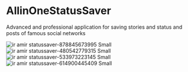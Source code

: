 # AllinOneStatusSaver
Advanced and professional application for saving stories and status and posts of famous social networks

![ir amir statussaver-878845673995 Small](https://user-images.githubusercontent.com/93222040/235364414-1599eb33-35d9-428e-a507-93c8fa549cfc.jpeg)
![ir amir statussaver-480542779315 Small](https://user-images.githubusercontent.com/93222040/235364419-df735d7d-c797-4953-85a5-f7d269bf640a.jpeg)
![ir amir statussaver-533973223145 Small](https://user-images.githubusercontent.com/93222040/235364443-6173a46b-7c11-4e16-a378-a1a2b2f4b2fa.jpeg)
![ir amir statussaver-614900445409 Small](https://user-images.githubusercontent.com/93222040/235364462-64b5cbd0-469e-4a45-a620-e74d3cf26e2a.jpeg)
